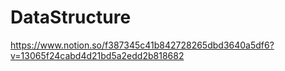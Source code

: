 # DataStructure

https://www.notion.so/f387345c41b842728265dbd3640a5df6?v=13065f24cabd4d21bd5a2edd2b818682
